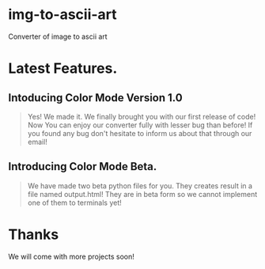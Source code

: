 # img-to-ascii-art
Converter of image to ascii art
# Latest Features.
## Intoducing Color Mode Version 1.0
> Yes! We made it. We finally  brought you with our first release of code! Now You can enjoy our converter fully with lesser bug than before! If you found any bug don't hesitate to inform us about that through our email!
## Introducing Color Mode Beta.
> We have made two beta python files for you. They creates result in a file named output.html! They are in beta form so we cannot implement one of them to terminals yet!
# Thanks
We will come with more projects soon!
